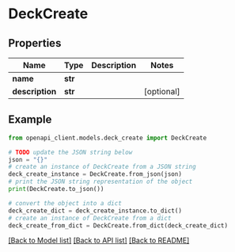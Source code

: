 # DeckCreate


## Properties

Name | Type | Description | Notes
------------ | ------------- | ------------- | -------------
**name** | **str** |  | 
**description** | **str** |  | [optional] 

## Example

```python
from openapi_client.models.deck_create import DeckCreate

# TODO update the JSON string below
json = "{}"
# create an instance of DeckCreate from a JSON string
deck_create_instance = DeckCreate.from_json(json)
# print the JSON string representation of the object
print(DeckCreate.to_json())

# convert the object into a dict
deck_create_dict = deck_create_instance.to_dict()
# create an instance of DeckCreate from a dict
deck_create_from_dict = DeckCreate.from_dict(deck_create_dict)
```
[[Back to Model list]](../README.md#documentation-for-models) [[Back to API list]](../README.md#documentation-for-api-endpoints) [[Back to README]](../README.md)


